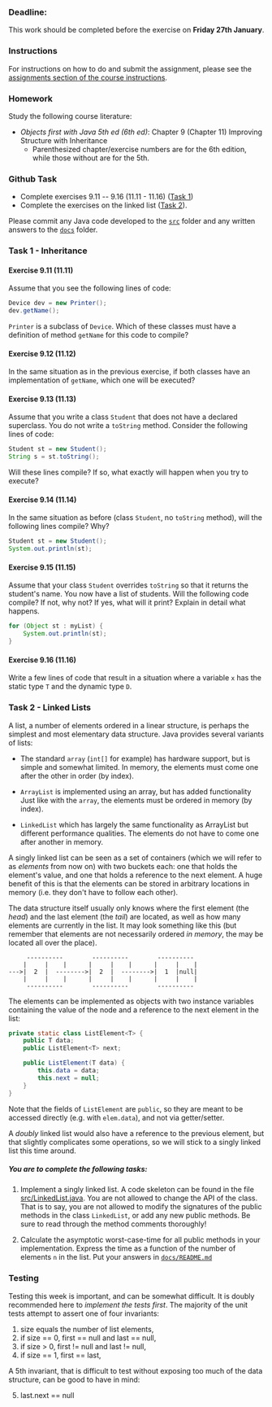 ### Deadline:
This work should be completed before the exercise on **Friday 27th January**.

### Instructions
For instructions on how to do and submit the assignment, please see the
[assignments section of the course instructions](https://gits-15.sys.kth.se/inda-19/course-instructions#assignments).

### Homework
Study the following course literature:

* _Objects first with Java 5th ed (6th ed)_: Chapter 9 (Chapter 11) Improving
  Structure with Inheritance
  - Parenthesized chapter/exercise numbers are for the 6th edition, while those
  without are for the 5th.

### Github Task
* Complete exercises 9.11 -- 9.16 (11.11 - 11.16) ([Task 1](#task-1---inheritance))
* Complete the exercises on the linked list ([Task 2](#task-2---linked-lists)).

Please commit any Java code developed to the [`src`](src) folder and any
written answers to the [`docs`](docs) folder.

### Task 1 - Inheritance

#### Exercise 9.11 (11.11)
Assume that you see the following lines of code:

```java
Device dev = new Printer();
dev.getName();
```

`Printer` is a subclass of `Device`. Which of these classes must have a
definition of method `getName` for this code to compile?

#### Exercise 9.12 (11.12)
In the same situation as in the previous exercise, if both classes have an
implementation of `getName`, which one will be executed?

#### Exercise 9.13 (11.13)
Assume that you write a class `Student` that does not have a declared
superclass. You do not write a `toString` method. Consider the following lines
of code:

```java
Student st = new Student();
String s = st.toString();
```

Will these lines compile? If so, what exactly will happen when you try to
execute?

#### Exercise 9.14 (11.14)
In the same situation as before (class `Student`, no `toString` method), will
the following lines compile? Why?

```java
Student st = new Student();
System.out.println(st);
```

#### Exercise 9.15 (11.15)
Assume that your class `Student` overrides `toString` so that it returns the
student's name. You now have a list of students. Will the following code
compile? If not, why not? If yes, what will it print? Explain in detail what
happens.

```java
for (Object st : myList) {
    System.out.println(st);
}
```

#### Exercise 9.16 (11.16)
Write a few lines of code that result in a situation where a variable `x` has
the static type `T` and the dynamic type `D`.

### Task 2 - Linked Lists
A list, a number of elements ordered in a linear structure, is perhaps the
simplest and most elementary data structure. Java provides several variants of
lists:

* The standard `array` (`int[]` for example) has hardware support, but is
  simple and somewhat limited. In memory, the elements must come one after
  the other in order (by index).

* `ArrayList` is implemented using an array, but has added functionality Just
  like with the `array`, the elements must be ordered in memory (by index).

* `LinkedList` which has largely the same functionality as ArrayList but
  different performance qualities. The elements do not have to come one after
  another in memory.

A singly linked list can be seen as a set of containers (which we will refer to
as _elements_ from now on) with two buckets each:
one that holds the element's value, and one that holds a reference to the
next element. A huge benefit of this is that the elements can be stored in
arbitrary locations in memory (i.e. they don't have to follow each other).

The data structure itself usually only knows where the first element (the
_head_) and the last element (the _tail_) are located, as well as how many
elements are currently in the list. It may look something like this (but
remember that elements are not necessarily ordered _in memory_, the may be
located all over the place).


```
     ----------        ----------        ----------
    |     |    |      |     |    |      |     |    |
--->|  2  |  -------->|  2  |  -------->|  1  |null|
    |     |    |      |     |    |      |     |    |
     ----------        ----------        ----------
```

The elements can be implemented as objects with two instance variables
containing the value of the node and a reference to the next element in the
list:

```java
private static class ListElement<T> {
    public T data;
    public ListElement<T> next;

    public ListElement(T data) {
        this.data = data;
        this.next = null;
    }
}
```
Note that the fields of `ListElement` are `public`, so they are meant to be
accessed directly (e.g. with `elem.data`), and not via getter/setter.

A _doubly_ linked list would also have a reference to the previous element, but
that slightly complicates some operations, so we will stick to a singly linked
list this time around.

##### You are to complete the following tasks:

1. Implement a singly linked list. A code skeleton can be found in the file
   [src/LinkedList.java](src/LinkedList.java). You are not allowed to change the
   API of the class. That is to say, you are not allowed to modify the
   signatures of the public methods in the class `LinkedList`, or add any new
   public methods.  Be sure to read through the method comments thoroughly!

2. Calculate the asymptotic worst-case-time for all public methods in your
   implementation. Express the time as a function of the number of elements `n`
   in the list. Put your answers in [`docs/README.md`](docs/README.md)

### Testing
Testing this week is important, and can be somewhat difficult. It is doubly
recommended here to _implement the tests first_. The majority of the unit tests
attempt to assert one of four invariants:

1. size equals the number of list elements,
2. if size == 0, first == null and last == null,
3. if size > 0, first != null and last != null,
4. if size == 1, first == last,

A 5th invariant, that is difficult to test without exposing too much of the
data structure, can be good to have in mind:

5. last.next == null

